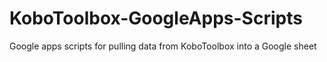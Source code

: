 # KoboToolbox-GoogleApps-Scripts
Google apps scripts for pulling data from KoboToolbox into a Google sheet
